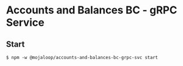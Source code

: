 # Accounts and Balances BC - gRPC Service

## Start
```shell
$ npm -w @mojaloop/accounts-and-balances-bc-grpc-svc start
```
